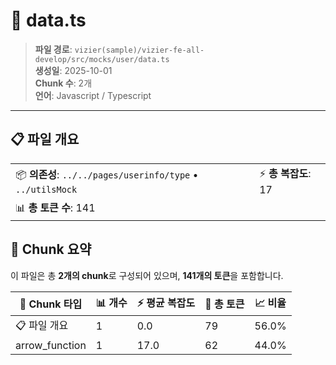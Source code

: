 # 📄 data.ts

> **파일 경로**: `vizier(sample)/vizier-fe-all-develop/src/mocks/user/data.ts`  
> **생성일**: 2025-10-01  
> **Chunk 수**: 2개  
> **언어**: Javascript / Typescript
---


## 📋 파일 개요

| | |
|--|--|
| 📦 **의존성**: `../../pages/userinfo/type` • `../utilsMock` | ⚡ **총 복잡도**: 17 |
| 📊 **총 토큰 수**: 141 |  |






## 🧩 Chunk 요약

이 파일은 총 **2개의 chunk**로 구성되어 있으며, **141개의 토큰**을 포함합니다.

| 🧩 Chunk 타입 | 📊 개수 | ⚡ 평균 복잡도 | 📝 총 토큰 | 📈 비율 |
|---------------|--------|-------------|----------|--------|
| 📋 파일 개요 | 1 | 0.0 | 79 | 56.0% |
| arrow_function | 1 | 17.0 | 62 | 44.0% |

